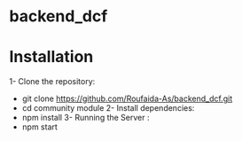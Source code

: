 # backend_dcf
# Installation

1- Clone the repository:
  - git clone https://github.com/Roufaida-As/backend_dcf.git
  - cd community module
2- Install dependencies:
  - npm install
3- Running the Server :
  - npm start
